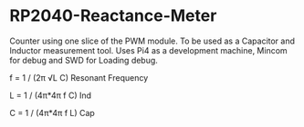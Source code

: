# RP2040-Reactance-Meter
Counter using one slice of the PWM module.
To be used as a Capacitor and Inductor measurement tool.
Uses Pi4 as a development machine, Mincom for debug and SWD for Loading debug.

f = 1 / (2π √L C)   Resonant Frequency

L = 1 / (4π*4π f C)   Ind

C = 1 / (4π*4π f L)   Cap


